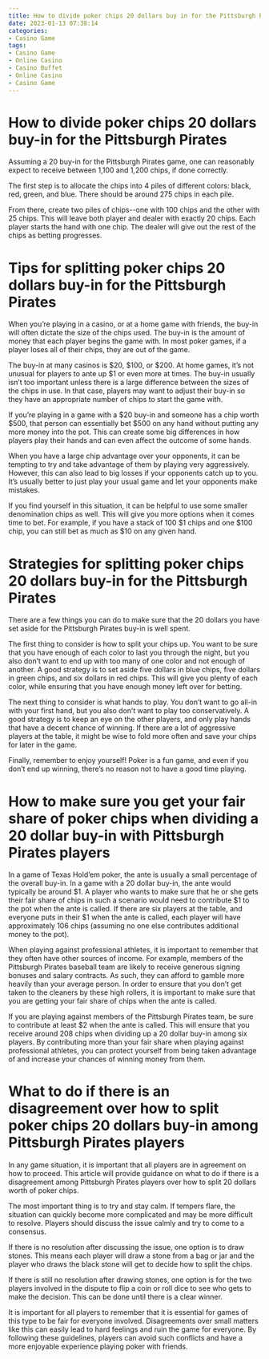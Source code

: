 ```yaml
---
title: How to divide poker chips 20 dollars buy in for the Pittsburgh Pirates
date: 2023-01-13 07:38:14
categories:
- Casino Game
tags:
- Casino Game
- Online Casino
- Casino Buffet
- Online Casino
- Casino Game
---
```



#  How to divide poker chips 20 dollars buy-in for the Pittsburgh Pirates

Assuming a 20 buy-in for the Pittsburgh Pirates game, one can reasonably expect to receive between 1,100 and 1,200 chips, if done correctly. 

The first step is to allocate the chips into 4 piles of different colors: black, red, green, and blue. There should be around 275 chips in each pile.

From there, create two piles of chips--one with 100 chips and the other with 25 chips. This will leave both player and dealer with exactly 20 chips. Each player starts the hand with one chip. The dealer will give out the rest of the chips as betting progresses.

#  Tips for splitting poker chips 20 dollars buy-in for the Pittsburgh Pirates

When you’re playing in a casino, or at a home game with friends, the buy-in will often dictate the size of the chips used. The buy-in is the amount of money that each player begins the game with. In most poker games, if a player loses all of their chips, they are out of the game.

The buy-in at many casinos is $20, $100, or $200. At home games, it’s not unusual for players to ante up $1 or even more at times. The buy-in usually isn’t too important unless there is a large difference between the sizes of the chips in use. In that case, players may want to adjust their buy-in so they have an appropriate number of chips to start the game with.

If you’re playing in a game with a $20 buy-in and someone has a chip worth $500, that person can essentially bet $500 on any hand without putting any more money into the pot. This can create some big differences in how players play their hands and can even affect the outcome of some hands.

When you have a large chip advantage over your opponents, it can be tempting to try and take advantage of them by playing very aggressively. However, this can also lead to big losses if your opponents catch up to you. It’s usually better to just play your usual game and let your opponents make mistakes.

If you find yourself in this situation, it can be helpful to use some smaller denomination chips as well. This will give you more options when it comes time to bet. For example, if you have a stack of 100 $1 chips and one $100 chip, you can still bet as much as $10 on any given hand.

#  Strategies for splitting poker chips 20 dollars buy-in for the Pittsburgh Pirates

There are a few things you can do to make sure that the 20 dollars you have set aside for the Pittsburgh Pirates buy-in is well spent.

The first thing to consider is how to split your chips up. You want to be sure that you have enough of each color to last you through the night, but you also don’t want to end up with too many of one color and not enough of another. A good strategy is to set aside five dollars in blue chips, five dollars in green chips, and six dollars in red chips. This will give you plenty of each color, while ensuring that you have enough money left over for betting.

The next thing to consider is what hands to play. You don’t want to go all-in with your first hand, but you also don’t want to play too conservatively. A good strategy is to keep an eye on the other players, and only play hands that have a decent chance of winning. If there are a lot of aggressive players at the table, it might be wise to fold more often and save your chips for later in the game.

Finally, remember to enjoy yourself! Poker is a fun game, and even if you don’t end up winning, there’s no reason not to have a good time playing.

#  How to make sure you get your fair share of poker chips when dividing a 20 dollar buy-in with Pittsburgh Pirates players

In a game of Texas Hold’em poker, the ante is usually a small percentage of the overall buy-in. In a game with a 20 dollar buy-in, the ante would typically be around $1. A player who wants to make sure that he or she gets their fair share of chips in such a scenario would need to contribute $1 to the pot when the ante is called. If there are six players at the table, and everyone puts in their $1 when the ante is called, each player will have approximately 106 chips (assuming no one else contributes additional money to the pot).

When playing against professional athletes, it is important to remember that they often have other sources of income. For example, members of the Pittsburgh Pirates baseball team are likely to receive generous signing bonuses and salary contracts. As such, they can afford to gamble more heavily than your average person. In order to ensure that you don’t get taken to the cleaners by these high rollers, it is important to make sure that you are getting your fair share of chips when the ante is called.

If you are playing against members of the Pittsburgh Pirates team, be sure to contribute at least $2 when the ante is called. This will ensure that you receive around 208 chips when dividing up a 20 dollar buy-in among six players. By contributing more than your fair share when playing against professional athletes, you can protect yourself from being taken advantage of and increase your chances of winning money from them.

#  What to do if there is an disagreement over how to split poker chips 20 dollars buy-in among Pittsburgh Pirates players

In any game situation, it is important that all players are in agreement on how to proceed. This article will provide guidance on what to do if there is a disagreement among Pittsburgh Pirates players over how to split 20 dollars worth of poker chips.

The most important thing is to try and stay calm. If tempers flare, the situation can quickly become more complicated and may be more difficult to resolve. Players should discuss the issue calmly and try to come to a consensus.

If there is no resolution after discussing the issue, one option is to draw stones. This means each player will draw a stone from a bag or jar and the player who draws the black stone will get to decide how to split the chips.

If there is still no resolution after drawing stones, one option is for the two players involved in the dispute to flip a coin or roll dice to see who gets to make the decision. This can be done until there is a clear winner.

It is important for all players to remember that it is essential for games of this type to be fair for everyone involved. Disagreements over small matters like this can easily lead to hard feelings and ruin the game for everyone. By following these guidelines, players can avoid such conflicts and have a more enjoyable experience playing poker with friends.